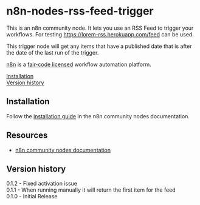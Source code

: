 # n8n-nodes-rss-feed-trigger

This is an n8n community node. It lets you use an RSS Feed to trigger your workflows. For testing https://lorem-rss.herokuapp.com/feed can be used.

This trigger node will get any items that have a published date that is after the date of the last run of the trigger.

[n8n](https://n8n.io/) is a [fair-code licensed](https://docs.n8n.io/reference/license/) workflow automation platform.

[Installation](#installation)  
[Version history](#version-history) 

## Installation

Follow the [installation guide](https://docs.n8n.io/integrations/community-nodes/installation/) in the n8n community nodes documentation.

## Resources

* [n8n community nodes documentation](https://docs.n8n.io/integrations/community-nodes/)

## Version history

0.1.2 - Fixed activation issue \
0.1.1 - When running manually it will return the first item for the feed \
0.1.0 - Initial Release
